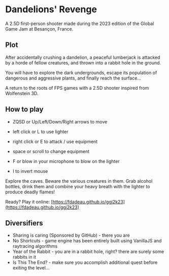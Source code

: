# Dandelions' Revenge 

A 2.5D first-person shooter made during the 2023 edition of the Global Game Jam at Besançon, France. 

## Plot

After accidentally crushing a dandelion, a peaceful lumberjack is attacked by a horde of fellow creatures, 
and thrown into a rabbit hole in the ground. 

You will have to explore the dark undergrounds, escape its population of dangerous and aggressive plants, 
and finally reach the surface... 

A return to the roots of FPS games with a 2.5D shooter inspired from Wolfenstein 3D.

## How to play

- ZQSD or Up/Left/Down/Right arrows to move 
- left click or L to use lighter
- right click or E to attack / use equipment
- space or scroll to change equipment
- F or blow in your microphone to blow on the lighter

- I to invert mouse

Explore the caves. Beware the various creatures in them. 
Grab alcohol bottles, drink them and combine your heavy breath with the lighter to produce deadly flames!

Ready? Play it online: [https://fdadeau.github.io/ggj2k23](https://fdadeau.github.io/ggj2k23)

## Diversifiers

- Sharing is caring (Sponsored by GitHub) - there you are
- No Shortcuts - game engine has been entirely built using VanillaJS and raytracing algorithms
- Year of the Rabbit - you are in a rabbit hole, right? there are surely some rabbits in it 
- Is This The End? - make sure you accomplish additional quest before exiting the level...

